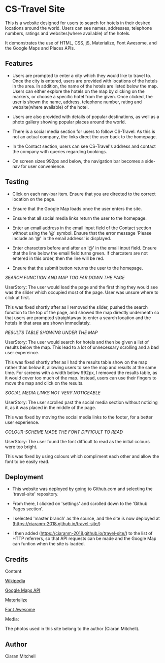 # CS-Travel Site

This is a website designed for users to search for hotels in their desired locations around the world.
Users can see names, addresses, telephone numbers, ratings and websites(where available) of the hotels.

It demonstrates the use of HTML, CSS, jS, Materialize, Font Awesome, and the Google Maps and Places APIs.



## Features
 
* Users are prompted to enter a city which they would like to travel to. Once the city is entered,
users are provided with locations of the hotels in the area. In addition, the name of the hotels are listed below the map. Users can either explore the hotels 
on the map by clicking on the markers, or choose a specific hotel from the given. 
Once clicked, the user is shown the name, address, telephone number, rating and website(where available) of the hotel.


* Users are also provided with details of popular destinations, as well as a photo gallery showing popular places around the world.

* There is a social media section for users to follow CS-Travel. As this is not an actual company, the links direct the user 
back to the homepage.

* In the Contact section, users can see CS-Travel's address and contact the company with queries regarding bookings. 

* On screen sizes 992px and below, the navigation bar becomes a side-nav for user convenience.



## Testing

* Click on each nav-bar item. Ensure that you are directed to the correct location on the page.

* Ensure that the Google Map loads once the user enters the site.

* Ensure that all social media links return the user to the homepage.

* Enter an email address in the email input field of the Contact section without using the '@' symbol. Ensure that the error message 'Please include an '@' in the email address' is displayed.

* Enter characters before and after an '@' in the email input field. Ensure that the line below the email field turns green. If charcaters are not entered in this order, then the line will be red.

* Ensure that the submit button returns the user to the homepage.


*SEARCH FUNCTION AND MAP TOO FAR DOWN THE PAGE*

UserStory: The user would load the page and the first thing they would see was the slider which occupied most of the page. User was unsure where to click at first.

This was fixed shortly after as I removed the slider, pushed the search function to the top of the page, and showed the map directly underneath so that users are prompted straightaway to enter a search location
and the hotels in that area are shown immediately.


*RESULTS TABLE SHOWING UNDER THE MAP*

UserStory: The user would search for hotels and then be given a list of results below the map. This lead to a lot of unnecessary scrolling and a bad user expereince.

This was fixed shortly after as I had the results table show on the map rather than below it, allowing users to see the map and results at the same time. 
For screens with a width below 992px, I removed the results table, as it would cover too much of the map. Instead, users can use their fingers to move the map and click on the results.


*SOCIAL MEDIA LINKS NOT VERY NOTICEABLE*

UserStory: The user scrolled past the social media section without noticing it, as it was placed in the middle of the page.

This was fixed by moving the social media links to the footer, for a better user experience.


*COLOUR-SCHEME MADE THE FONT DIFFICULT TO READ*

UserStory: The user found the font difficult to read as the initial colours were too bright. 

This was fixed by using colours which compliment each other and allow the font to be easily read.



## Deployment

* This website was deployed by going to Github.com and selecting the 'travel-site' repository.

* From there, I clicked on 'settings' and scrolled down to the 'Github Pages section'.

* I selected 'master branch' as the source, and the site is now deployed at (https://ciaranm-2018.github.io/travel-site/)

* I then added (https://ciaranm-2018.github.io/travel-site/) to the list of HTTP referrers, so that API requests can be made
and the Google Map can funtion when the site is loaded.

 
 
## Credits
 
 Content:
 
 [Wikipedia](http://www.wikipedia.com)
 
 [Google Maps API](https://developers.google.com/maps/documentation/)
 
 [Materialize](https://materializecss.com/)
 
 [Font Awesome](https://fontawesome.com/)
 
 
 
 
 Media:
 
 The photos used in this site belong to the author (Ciaran Mitchell).
                                                  


## Author

 Ciaran Mitchell
 
